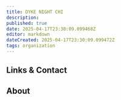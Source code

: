 ```yaml
---
title: DYKE NIGHT CHI
description: 
published: true
date: 2025-04-17T23:30:09.099468Z
editor: markdown
dateCreated: 2025-04-17T23:30:09.099472Z
tags: organization
---
```


## Links & Contact


## About
